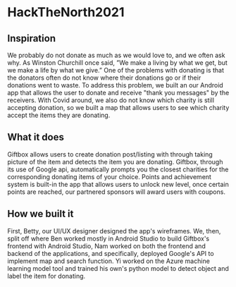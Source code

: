 # HackTheNorth2021

## Inspiration
We probably do not donate as much as we would love to, and we often ask why. As Winston Churchill once said, ”We make a living by what we get, but we make a life by what we give.” One of the problems with donating is that the donators often do not know where their donations go or if their donations went to waste. To address this problem, we built an our Android app that allows the user to donate and receive "thank you messages" by the receivers. With Covid around, we also do not know which charity is still accepting donation, so we built a map that allows users to see which charity accept the items they are donating.

## What it does
Giftbox allows users to create donation post/listing with through taking picture of the item and detects the item you are donating. Giftbox, through its use of Google api, automatically prompts you the closest charities for the corresponding donating items of your choice. Points and achievement system is built-in the app that allows users to unlock new level, once certain points are reached, our partnered sponsors will award users with coupons.

## How we built it
First, Betty, our UI/UX designer designed the app's wireframes. We, then, split off where Ben worked mostly in Android Studio to build Giftbox's frontend with Android Studio, Nam worked on both the frontend and backend of the applications, and specifically, deployed Google's API to implement map and search function. Yi worked on the Azure machine learning model tool and trained his own's python model to detect object and label the item for donating.
